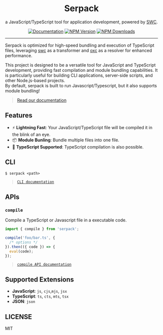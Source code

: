 <div align="center">
  <h1>Serpack</h1>
  <p>a JavaScript/TypeScript tool for application development, powered by <a href="https://swc.rs">SWC</a>.</p>
  <a href="https://zely.vercel.app/serpack"><img src="https://img.shields.io/badge/docs-available-blue.svg" alt="Documentation"></a>
  <a href="https://npmjs.com/package/serpack"><img src="https://img.shields.io/npm/v/serpack.svg" alt="NPM Version"></a>
  <a href="https://npmjs.com/package/serpack"><img src="https://img.shields.io/npm/dt/serpack.svg" alt="NPM Downloads"></a>
</div>

---

Serpack is optimized for high-speed bundling and execution of TypeScript files, leveraging [swc](https://swc.rs/) as a transformer and [oxc](https://oxc.rs/) as a resolver for enhanced performance.

This project is designed to be a versatile tool for JavaScript and TypeScript development, providing fast compilation and module bundling capabilities. It is particularly useful for building CLI applications, server-side scripts, and other Node.js-based projects.  
By default, serpack is built to run Javascript/Typescript, but it also supports module bundling!

> [Read our documentation](https://zely.vercel.app/serpack)

## Features

- ⚡ **Lightning Fast**: Your JavaScript/TypeScript file will be compiled it in the blink of an eye.
- 📦 **Module Bunling**: Bundle multiple files into one file.
- 🚀 **TypeScript Supported**: TypeScript compilation is also possible.

## CLI

```txt
$ serpack <path>
```

> [`CLI documentation`](https://zely.vercel.app/serpack/cli)

## APIs

### `compile`

Compile a TypeScript or Javascript file in a executable code.

```ts
import { compile } from 'serpack';

compile('foo/bar.ts', {
  /* options */
}).then(({ code }) => {
  eval(code);
});
```

> [`compile API documentation`](https://zely.vercel.app/serpack/compile)

## Supported Extensions

- **JavaScript**: `js`, `cjs`,`mjs`, `jsx`
- **TypeScript**: `ts`, `cts`, `mts`, `tsx`
- **JSON**: `json`

## LICENSE

MIT
